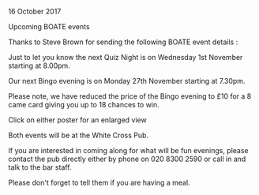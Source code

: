 16 October 2017

Upcoming BOATE events

Thanks to Steve Brown for sending the following BOATE event details :

Just to let you know the next Quiz Night is on Wednesday 1st November starting at 8.00pm.

Our next Bingo evening is on Monday 27th November starting at 7.30pm.

Please note, we have reduced the price of the Bingo evening to £10 for a 8 came card giving you up to 18 chances to win.

Click on either poster for an enlarged view

Both events will be at the White Cross Pub.

If you are interested in coming along for what will be fun evenings, please contact the pub directly either by phone on 020 8300 2590 or call in and talk to the bar staff.

Please don't forget to tell them if you are having a meal.
